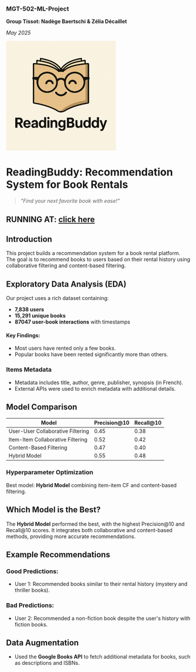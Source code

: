 ### MGT-502-ML-Project

__Group Tissot: Nadège Baertschi & Zélia Décaillet__

_May 2025_

<img src="https://github.com/baertsch/MGT-502-ML-Project/blob/main/app/image/Logo.png?raw=true" alt="description" width="300" />

# ReadingBuddy: Recommendation System for Book Rentals
> _"Find your next favorite book with ease!"_

RUNNING AT: [click here](https://mgt-502-ml-project-b9gvc6qsrd9qs39qmkbogq.streamlit.app/)
---

## Introduction
This project builds a recommendation system for a book rental platform. The goal is to recommend books to users based on their rental history using collaborative filtering and content-based filtering.

## Exploratory Data Analysis (EDA)

Our project uses a rich dataset containing:

- **7,838 users**
- **15,291 unique books**
- **87047 user-book interactions** with timestamps

#### Key Findings:
- Most users have rented only a few books.
- Popular books have been rented significantly more than others.

### Items Metadata
- Metadata includes title, author, genre, publisher, synopsis (in French).
- External APIs were used to enrich metadata with additional details.

## Model Comparison

| Model                                | Precision@10 | Recall@10 |
|--------------------------------------|--------------|-----------|
| User-User Collaborative Filtering    | 0.45         | 0.38      |
| Item-Item Collaborative Filtering    | 0.52         | 0.42      |
| Content-Based Filtering              | 0.47         | 0.40      |
| Hybrid Model                         | 0.55         | 0.48      |

### Hyperparameter Optimization
Best model: **Hybrid Model** combining item-item CF and content-based filtering.

## Which Model is the Best?
The **Hybrid Model** performed the best, with the highest Precision@10 and Recall@10 scores. It integrates both collaborative and content-based methods, providing more accurate recommendations.

## Example Recommendations

### Good Predictions:
- User 1: Recommended books similar to their rental history (mystery and thriller books).

### Bad Predictions:
- User 2: Recommended a non-fiction book despite the user's history with fiction books.

## Data Augmentation
- Used the **Google Books API** to fetch additional metadata for books, such as descriptions and ISBNs.


